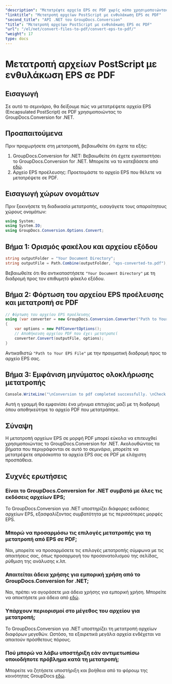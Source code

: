```yaml
---
"description": "Μετατρέψτε αρχεία EPS σε PDF χωρίς κόπο χρησιμοποιώντας το GroupDocs.Conversion για .NET. Αυτό το σεμινάριο παρέχει έναν αναλυτικό οδηγό για απρόσκοπτη μετατροπή."
"linktitle": "Μετατροπή αρχείων PostScript με ενθυλάκωση EPS σε PDF"
"second_title": "API .NET του GroupDocs.Conversion"
"title": "Μετατροπή αρχείων PostScript με ενθυλάκωση EPS σε PDF"
"url": "/el/net/convert-files-to-pdf/convert-eps-to-pdf/"
"weight": 17
type: docs
---
```

# Μετατροπή αρχείων PostScript με ενθυλάκωση EPS σε PDF

## Εισαγωγή
Σε αυτό το σεμινάριο, θα δείξουμε πώς να μετατρέψετε αρχεία EPS (Encapsulated PostScript) σε PDF χρησιμοποιώντας το GroupDocs.Conversion for .NET.
## Προαπαιτούμενα
Πριν προχωρήσετε στη μετατροπή, βεβαιωθείτε ότι έχετε τα εξής:
1. GroupDocs.Conversion for .NET: Βεβαιωθείτε ότι έχετε εγκαταστήσει το GroupDocs.Conversion for .NET. Μπορείτε να το κατεβάσετε από [εδώ](https://releases.groupdocs.com/conversion/net/).
2. Αρχείο EPS προέλευσης: Προετοιμάστε το αρχείο EPS που θέλετε να μετατρέψετε σε PDF.

## Εισαγωγή χώρων ονομάτων
Πριν ξεκινήσετε τη διαδικασία μετατροπής, εισαγάγετε τους απαραίτητους χώρους ονομάτων:
```csharp
using System;
using System.IO;
using GroupDocs.Conversion.Options.Convert;
```
## Βήμα 1: Ορισμός φακέλου και αρχείου εξόδου
```csharp
string outputFolder = "Your Document Directory";
string outputFile = Path.Combine(outputFolder, "eps-converted-to.pdf");
```
Βεβαιωθείτε ότι θα αντικαταστήσετε `"Your Document Directory"` με τη διαδρομή προς τον επιθυμητό φάκελο εξόδου.
## Βήμα 2: Φόρτωση του αρχείου EPS προέλευσης και μετατροπή σε PDF
```csharp
// Φόρτωση του αρχείου EPS προέλευσης
using (var converter = new GroupDocs.Conversion.Converter("Path to Your EPS File"))
{
    var options = new PdfConvertOptions();
    // Αποθήκευση αρχείου PDF που έχει μετατραπεί
    converter.Convert(outputFile, options);
}
```
Αντικαθιστώ `"Path to Your EPS File"` με την πραγματική διαδρομή προς το αρχείο EPS σας.
## Βήμα 3: Εμφάνιση μηνύματος ολοκλήρωσης μετατροπής
```csharp
Console.WriteLine("\nConversion to pdf completed successfully. \nCheck output in {0}", outputFolder);
```
Αυτή η γραμμή θα εμφανίσει ένα μήνυμα επιτυχίας μαζί με τη διαδρομή όπου αποθηκεύτηκε το αρχείο PDF που μετατράπηκε.

## Σύναψη
Η μετατροπή αρχείων EPS σε μορφή PDF μπορεί εύκολα να επιτευχθεί χρησιμοποιώντας το GroupDocs.Conversion for .NET. Ακολουθώντας τα βήματα που περιγράφονται σε αυτό το σεμινάριο, μπορείτε να μετατρέψετε απρόσκοπτα τα αρχεία EPS σας σε PDF με ελάχιστη προσπάθεια.
## Συχνές ερωτήσεις
### Είναι το GroupDocs.Conversion for .NET συμβατό με όλες τις εκδόσεις αρχείων EPS;
Το GroupDocs.Conversion για .NET υποστηρίζει διάφορες εκδόσεις αρχείων EPS, εξασφαλίζοντας συμβατότητα με τις περισσότερες μορφές EPS.
### Μπορώ να προσαρμόσω τις επιλογές μετατροπής για τη μετατροπή από EPS σε PDF;
Ναι, μπορείτε να προσαρμόσετε τις επιλογές μετατροπής σύμφωνα με τις απαιτήσεις σας, όπως προσαρμογή του προσανατολισμού της σελίδας, ρύθμιση της ανάλυσης κ.λπ.
### Απαιτείται άδεια χρήσης για εμπορική χρήση από το GroupDocs.Conversion for .NET;
Ναι, πρέπει να αγοράσετε μια άδεια χρήσης για εμπορική χρήση. Μπορείτε να αποκτήσετε μια άδεια από [εδώ](https://purchase.groupdocs.com/buy).
### Υπάρχουν περιορισμοί στο μέγεθος του αρχείου για μετατροπή;
Το GroupDocs.Conversion για .NET υποστηρίζει τη μετατροπή αρχείων διαφόρων μεγεθών. Ωστόσο, τα εξαιρετικά μεγάλα αρχεία ενδέχεται να απαιτούν πρόσθετους πόρους.
### Πού μπορώ να λάβω υποστήριξη εάν αντιμετωπίσω οποιοδήποτε πρόβλημα κατά τη μετατροπή;
Μπορείτε να ζητήσετε υποστήριξη και βοήθεια από το φόρουμ της κοινότητας GroupDocs [εδώ](https://forum.groupdocs.com/c/conversion/11).